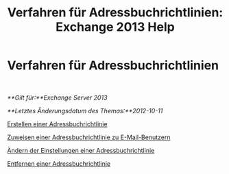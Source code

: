 ﻿---
title: 'Verfahren für Adressbuchrichtlinien: Exchange 2013 Help'
TOCTitle: Verfahren für Adressbuchrichtlinien
ms:assetid: 1204db89-ee4b-459a-8c14-e8d60dd6c4a4
ms:mtpsurl: https://technet.microsoft.com/de-de/library/Hh529916(v=EXCHG.150)
ms:contentKeyID: 50475133
ms.date: 04/24/2018
mtps_version: v=EXCHG.150
ms.translationtype: HT
---

# Verfahren für Adressbuchrichtlinien

 

_**Gilt für:**Exchange Server 2013_

_**Letztes Änderungsdatum des Themas:**2012-10-11_

[Erstellen einer Adressbuchrichtlinie](create-an-address-book-policy-exchange-2013-help.md)

[Zuweisen einer Adressbuchrichtlinie zu E-Mail-Benutzern](assign-an-address-book-policy-to-mail-users-exchange-2013-help.md)

[Ändern der Einstellungen einer Adressbuchrichtlinie](change-the-settings-of-an-address-book-policy-exchange-2013-help.md)

[Entfernen einer Adressbuchrichtlinie](remove-an-address-book-policy-exchange-2013-help.md)

